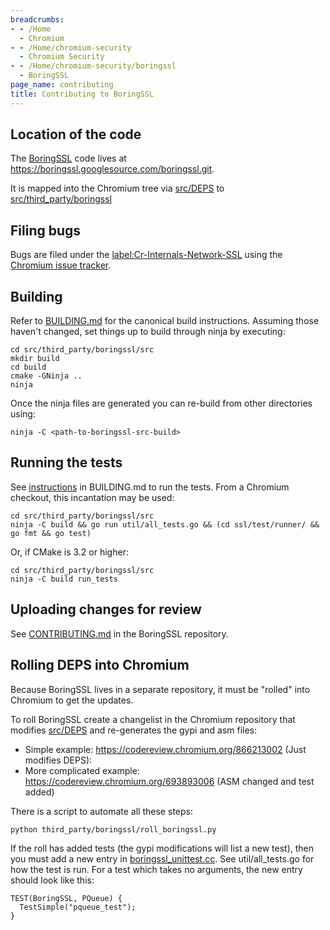 ```yaml
---
breadcrumbs:
- - /Home
  - Chromium
- - /Home/chromium-security
  - Chromium Security
- - /Home/chromium-security/boringssl
  - BoringSSL
page_name: contributing
title: Contributing to BoringSSL
---
```


## Location of the code

The [BoringSSL](/Home/chromium-security/boringssl) code lives at
<https://boringssl.googlesource.com/boringssl.git>.

It is mapped into the Chromium tree via
[src/DEPS](https://chromium.googlesource.com/chromium/src/+/HEAD/DEPS) to
[src/third_party/boringssl](https://code.google.com/p/chromium/codesearch#chromium/src/third_party/boringssl/&sq=package:chromium)

## Filing bugs

Bugs are filed under the
[label:Cr-Internals-Network-SSL](https://code.google.com/p/chromium/issues/list)
using the [Chromium issue
tracker](https://code.google.com/p/chromium/issues/list).

## Building

Refer to
[BUILDING.md](https://boringssl.googlesource.com/boringssl/+/HEAD/BUILDING.md)
for the canonical build instructions. Assuming those haven't changed, set things
up to build through ninja by executing:

```none
cd src/third_party/boringssl/src
mkdir build
cd build
cmake -GNinja ..
ninja
```

Once the ninja files are generated you can re-build from other directories
using:

```none
ninja -C <path-to-boringssl-src-build>
```

## Running the tests

See
[instructions](https://boringssl.googlesource.com/boringssl/+/HEAD/BUILDING.md#Running-tests)
in BUILDING.md to run the tests. From a Chromium checkout, this incantation may
be used:

```none
cd src/third_party/boringssl/src
ninja -C build && go run util/all_tests.go && (cd ssl/test/runner/ && go fmt && go test)
```

Or, if CMake is 3.2 or higher:

```none
cd src/third_party/boringssl/src
ninja -C build run_tests
```

## Uploading changes for review

See
[CONTRIBUTING.md](https://boringssl.googlesource.com/boringssl/+/HEAD/CONTRIBUTING.md)
in the BoringSSL repository.

## Rolling DEPS into Chromium

Because BoringSSL lives in a separate repository, it must be "rolled" into
Chromium to get the updates.

To roll BoringSSL create a changelist in the Chromium repository that modifies
[src/DEPS](https://chromium.googlesource.com/chromium/src/+/HEAD/DEPS) and
re-generates the gypi and asm files:

*   Simple example: <https://codereview.chromium.org/866213002> (Just
            modifies DEPS):
*   More complicated example:
            <https://codereview.chromium.org/693893006> (ASM changed and test
            added)

There is a script to automate all these steps:

```none
python third_party/boringssl/roll_boringssl.py
```

If the roll has added tests (the gypi modifications will list a new test), then
you must add a new entry in
[boringssl_unittest.cc](https://code.google.com/p/chromium/codesearch#chromium/src/third_party/boringssl/boringssl_unittest.cc&sq=package:chromium&type=cs).
See util/all_tests.go for how the test is run. For a test which takes no
arguments, the new entry should look like this:

```none
TEST(BoringSSL, PQueue) {
  TestSimple("pqueue_test");
}
```
